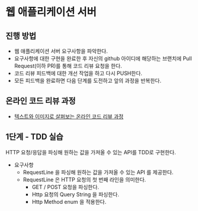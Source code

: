 # 웹 애플리케이션 서버
## 진행 방법
* 웹 애플리케이션 서버 요구사항을 파악한다.
* 요구사항에 대한 구현을 완료한 후 자신의 github 아이디에 해당하는 브랜치에 Pull Request(이하 PR)를 통해 코드 리뷰 요청을 한다.
* 코드 리뷰 피드백에 대한 개선 작업을 하고 다시 PUSH한다.
* 모든 피드백을 완료하면 다음 단계를 도전하고 앞의 과정을 반복한다.

## 온라인 코드 리뷰 과정
* [텍스트와 이미지로 살펴보는 온라인 코드 리뷰 과정](https://github.com/next-step/nextstep-docs/tree/master/codereview)

## 1단계 - TDD 실습
HTTP 요청/응답을 파싱해 원하는 값을 가져올 수 있는 API를 TDD로 구현한다.

- 요구사항
  - RequestLine 을 파싱해 원하는 값을 가져올 수 있는 API 를 제공한다.
  - RequestLine 은 HTTP 요청의 첫 번째 라인을 의미한다.
    - GET / POST 요청을 파싱한다.
    - Http 요청의 Query String 을 파싱한다.
    - Http Method enum 을 적용한다.
